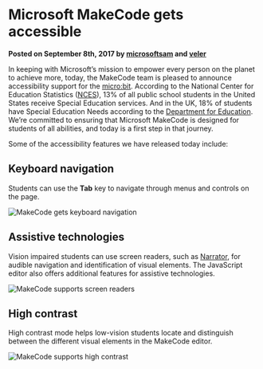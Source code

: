 # Microsoft MakeCode gets accessible

**Posted on September 8th, 2017 by [microsoftsam](https://github.com/microsoftsam) and [veler](https://github.com/veler)**

In keeping with Microsoft’s mission to empower every person on the planet to achieve more, today, the MakeCode team is pleased to announce accessibility support for the [micro:bit](https://makecode.microbit.org). According to the National Center for Education Statistics ([NCES](https://nces.ed.gov/programs/coe/indicator_cgg.asp)), 13% of all public school students in the United States receive Special Education services. And in the UK, 18% of students have Special Education Needs according to the [Department for Education](https://www.gov.uk/government/statistics/children-with-special-educational-needs-an-analysis-2013). We’re committed to ensuring that Microsoft MakeCode is designed for students of all abilities, and today is a first step in that journey.

Some of the accessibility features we have released today include:

## Keyboard navigation

Students can use the **Tab** key to navigate through menus and controls on the page.

![MakeCode gets keyboard navigation](/static/blog/makecode-gets-accessible/keyboard-navigation.jpg)

## Assistive technologies

Vision impaired students can use screen readers, such as [Narrator](https://support.microsoft.com/en-us/help/22798/windows-10-narrator-get-started), for audible navigation and identification of visual elements. The JavaScript editor also offers additional features for assistive technologies.

![MakeCode supports screen readers](/static/blog/makecode-gets-accessible/screen-readers.jpg)

## High contrast

High contrast mode helps low-vision students locate and distinguish between the different visual elements in the MakeCode editor.

![MakeCode supports high contrast](/static/blog/makecode-gets-accessible/high-contrast.jpg)